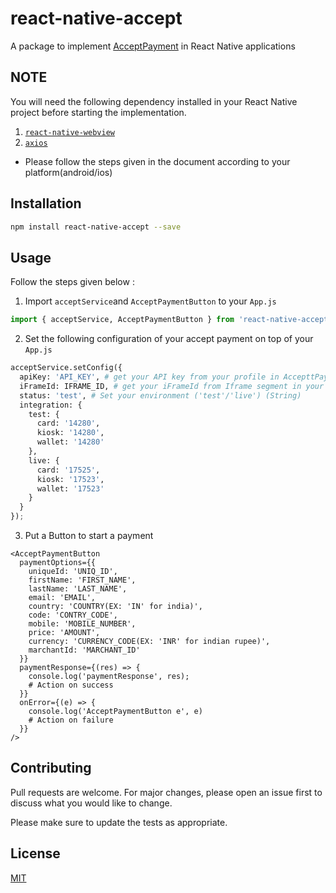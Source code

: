# react-native-accept

A package to implement [AcceptPayment](https://accept.paymobsolutions.com/docs/) in React Native applications 


## NOTE 
You will need the following dependency installed in your React Native project before starting the implementation.

1. [`react-native-webview`](https://github.com/react-native-community/react-native-webview/blob/HEAD/docs/Getting-Started.md) 
2. [`axios`](https://www.npmjs.com/package/axios)

- Please follow the steps given in the document according to your platform(android/ios)

## Installation

```bash 
npm install react-native-accept --save
```

## Usage

Follow the steps given below :

1. Import `acceptService`and `AcceptPaymentButton` to your `App.js`

```python
import { acceptService, AcceptPaymentButton } from 'react-native-accept';
```
2. Set the following configuration of your accept payment on top of your `App.js`


```python
acceptService.setConfig({
  apiKey: 'API_KEY', # get your API key from your profile in AccepttPayment account (String) 
  iFrameId: IFRAME_ID, # get your iFrameId from Iframe segment in your AccepttPayment account (Number) 
  status: 'test', # Set your environment ('test'/'live') (String)
  integration: {
    test: {
      card: '14280',
      kiosk: '14280',
      wallet: '14280'
    },
    live: {
      card: '17525',
      kiosk: '17523',
      wallet: '17523'
    }
  }
});
```

3. Put a Button to start a payment
```
<AcceptPaymentButton
  paymentOptions={{
    uniqueId: 'UNIQ_ID', 
    firstName: 'FIRST_NAME',
    lastName: 'LAST_NAME',
    email: 'EMAIL',
    country: 'COUNTRY(EX: 'IN' for india)',
    code: 'CONTRY_CODE',
    mobile: 'MOBILE_NUMBER',
    price: 'AMOUNT',
    currency: 'CURRENCY_CODE(EX: 'INR' for indian rupee)',
    marchantId: 'MARCHANT_ID'
  }}
  paymentResponse={(res) => {
    console.log('paymentResponse', res);
    # Action on success
  }}
  onError={(e) => {
    console.log('AcceptPaymentButton e', e)
    # Action on failure
  }} 
/>
```

## Contributing
Pull requests are welcome. For major changes, please open an issue first to discuss what you would like to change.

Please make sure to update the tests as appropriate.

## License
[MIT](https://choosealicense.com/licenses/mit/)
